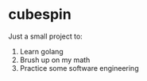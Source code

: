 # cubespin

Just a small project to:
1. Learn golang
2. Brush up on my math
3. Practice some software engineering
